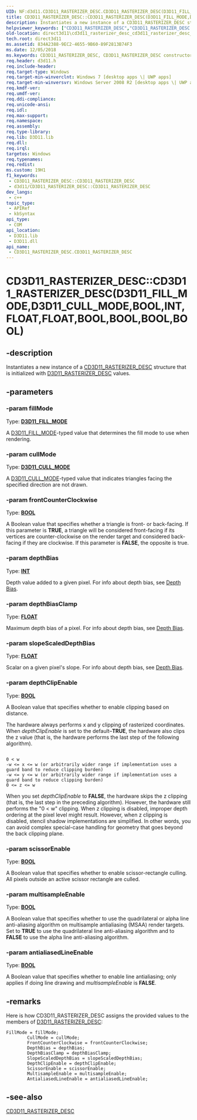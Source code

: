 ```yaml
---
UID: NF:d3d11.CD3D11_RASTERIZER_DESC.CD3D11_RASTERIZER_DESC(D3D11_FILL_MODE,D3D11_CULL_MODE,BOOL,INT,FLOAT,FLOAT,BOOL,BOOL,BOOL,BOOL)
title: CD3D11_RASTERIZER_DESC::CD3D11_RASTERIZER_DESC(D3D11_FILL_MODE,D3D11_CULL_MODE,BOOL,INT,FLOAT,FLOAT,BOOL,BOOL,BOOL,BOOL) (d3d11.h)
description: Instantiates a new instance of a CD3D11_RASTERIZER_DESC structure that is initialized with D3D11_RASTERIZER_DESC values.
helpviewer_keywords: ["CD3D11_RASTERIZER_DESC","CD3D11_RASTERIZER_DESC constructor [Direct3D 11]","CD3D11_RASTERIZER_DESC constructor [Direct3D 11]","CD3D11_RASTERIZER_DESC interface","CD3D11_RASTERIZER_DESC interface [Direct3D 11]","CD3D11_RASTERIZER_DESC constructor","CD3D11_RASTERIZER_DESC.CD3D11_RASTERIZER_DESC","CD3D11_RASTERIZER_DESC.CD3D11_RASTERIZER_DESC(D3D11_FILL_MODE","D3D11_CULL_MODE","BOOL","INT","FLOAT","FLOAT","BOOL","BOOL","BOOL","BOOL)","CD3D11_RASTERIZER_DESC::CD3D11_RASTERIZER_DESC","CD3D11_RASTERIZER_DESC::CD3D11_RASTERIZER_DESC(D3D11_FILL_MODE","D3D11_CULL_MODE","BOOL","INT","FLOAT","FLOAT","BOOL","BOOL","BOOL","BOOL)","d3d11/CD3D11_RASTERIZER_DESC::CD3D11_RASTERIZER_DESC","direct3d11.cd3d11_rasterizer_desc_cd3d11_rasterizer_desc_d3d11_rasterizer_desc_values_"]
old-location: direct3d11\cd3d11_rasterizer_desc_cd3d11_rasterizer_desc_d3d11_rasterizer_desc_values_.htm
tech.root: direct3d11
ms.assetid: 834A2388-9EC2-4655-9B60-89F2813B74F3
ms.date: 12/05/2018
ms.keywords: CD3D11_RASTERIZER_DESC, CD3D11_RASTERIZER_DESC constructor [Direct3D 11], CD3D11_RASTERIZER_DESC constructor [Direct3D 11],CD3D11_RASTERIZER_DESC interface, CD3D11_RASTERIZER_DESC interface [Direct3D 11],CD3D11_RASTERIZER_DESC constructor, CD3D11_RASTERIZER_DESC.CD3D11_RASTERIZER_DESC, CD3D11_RASTERIZER_DESC.CD3D11_RASTERIZER_DESC(D3D11_FILL_MODE,D3D11_CULL_MODE,BOOL,INT,FLOAT,FLOAT,BOOL,BOOL,BOOL,BOOL), CD3D11_RASTERIZER_DESC::CD3D11_RASTERIZER_DESC, CD3D11_RASTERIZER_DESC::CD3D11_RASTERIZER_DESC(D3D11_FILL_MODE,D3D11_CULL_MODE,BOOL,INT,FLOAT,FLOAT,BOOL,BOOL,BOOL,BOOL), d3d11/CD3D11_RASTERIZER_DESC::CD3D11_RASTERIZER_DESC, direct3d11.cd3d11_rasterizer_desc_cd3d11_rasterizer_desc_d3d11_rasterizer_desc_values_
req.header: d3d11.h
req.include-header: 
req.target-type: Windows
req.target-min-winverclnt: Windows 7 [desktop apps \| UWP apps]
req.target-min-winversvr: Windows Server 2008 R2 [desktop apps \| UWP apps]
req.kmdf-ver: 
req.umdf-ver: 
req.ddi-compliance: 
req.unicode-ansi: 
req.idl: 
req.max-support: 
req.namespace: 
req.assembly: 
req.type-library: 
req.lib: D3D11.lib
req.dll: 
req.irql: 
targetos: Windows
req.typenames: 
req.redist: 
ms.custom: 19H1
f1_keywords:
 - CD3D11_RASTERIZER_DESC::CD3D11_RASTERIZER_DESC
 - d3d11/CD3D11_RASTERIZER_DESC::CD3D11_RASTERIZER_DESC
dev_langs:
 - c++
topic_type:
 - APIRef
 - kbSyntax
api_type:
 - COM
api_location:
 - D3D11.lib
 - D3D11.dll
api_name:
 - CD3D11_RASTERIZER_DESC.CD3D11_RASTERIZER_DESC
---
```


# CD3D11_RASTERIZER_DESC::CD3D11_RASTERIZER_DESC(D3D11_FILL_MODE,D3D11_CULL_MODE,BOOL,INT,FLOAT,FLOAT,BOOL,BOOL,BOOL,BOOL)


## -description

Instantiates a new instance of a <a href="/previous-versions/windows/desktop/legacy/jj151654(v=vs.85)">CD3D11_RASTERIZER_DESC</a> structure that is initialized with <a href="/windows/desktop/api/d3d11/ns-d3d11-d3d11_rasterizer_desc">D3D11_RASTERIZER_DESC</a> values.

## -parameters

### -param fillMode

Type: <b><a href="/windows/desktop/api/d3d11/ne-d3d11-d3d11_fill_mode">D3D11_FILL_MODE</a></b>

A <a href="/windows/desktop/api/d3d11/ne-d3d11-d3d11_fill_mode">D3D11_FILL_MODE</a>-typed value that determines the fill mode to use when rendering.

### -param cullMode

Type: <b><a href="/windows/desktop/api/d3d11/ne-d3d11-d3d11_cull_mode">D3D11_CULL_MODE</a></b>

A <a href="/windows/desktop/api/d3d11/ne-d3d11-d3d11_cull_mode">D3D11_CULL_MODE</a>-typed value that indicates triangles facing the specified direction are not drawn.

### -param frontCounterClockwise

Type: <b><a href="/windows/desktop/WinProg/windows-data-types">BOOL</a></b>

A Boolean value that specifies whether a triangle is front- or back-facing. If this parameter is <b>TRUE</b>, a triangle will be considered front-facing if its vertices are counter-clockwise on the render target and considered back-facing if they are clockwise. If this parameter is <b>FALSE</b>, the opposite is true.

### -param depthBias

Type: <b><a href="/windows/desktop/WinProg/windows-data-types">INT</a></b>

Depth value added to a given pixel. For info about depth bias, see <a href="/windows/desktop/direct3d11/d3d10-graphics-programming-guide-output-merger-stage-depth-bias">Depth Bias</a>.

### -param depthBiasClamp

Type: <b><a href="/windows/desktop/WinProg/windows-data-types">FLOAT</a></b>

Maximum depth bias of a pixel. For info about depth bias, see <a href="/windows/desktop/direct3d11/d3d10-graphics-programming-guide-output-merger-stage-depth-bias">Depth Bias</a>.

### -param slopeScaledDepthBias

Type: <b><a href="/windows/desktop/WinProg/windows-data-types">FLOAT</a></b>

Scalar on a given pixel's slope. For info about depth bias, see <a href="/windows/desktop/direct3d11/d3d10-graphics-programming-guide-output-merger-stage-depth-bias">Depth Bias</a>.

### -param depthClipEnable

Type: <b><a href="/windows/desktop/WinProg/windows-data-types">BOOL</a></b>

A Boolean value that specifies whether to enable clipping based on distance.

The hardware always performs x and y clipping of rasterized coordinates. When <i>depthClipEnable</i> is set to the default–<b>TRUE</b>, the hardware also clips the z value (that is, the hardware performs the last step of the following algorithm).



``` syntax

0 < w
-w <= x <= w (or arbitrarily wider range if implementation uses a guard band to reduce clipping burden)
-w <= y <= w (or arbitrarily wider range if implementation uses a guard band to reduce clipping burden)
0 <= z <= w

```

When you set <i>depthClipEnable</i> to <b>FALSE</b>, the hardware skips the z clipping (that is, the last step in the preceding algorithm). However, the hardware still performs the "0 &lt; w" clipping. When z clipping is disabled, improper depth ordering at the pixel level might result. However, when z clipping is disabled, stencil shadow implementations are simplified. In other words, you can avoid complex special-case handling for geometry that goes beyond the back clipping plane.

### -param scissorEnable

Type: <b><a href="/windows/desktop/WinProg/windows-data-types">BOOL</a></b>

A Boolean value that specifies whether to enable scissor-rectangle culling. All pixels outside an active scissor rectangle are culled.

### -param multisampleEnable

Type: <b><a href="/windows/desktop/WinProg/windows-data-types">BOOL</a></b>

A Boolean value that specifies whether to use the quadrilateral or alpha line anti-aliasing algorithm on multisample antialiasing (MSAA) render targets. Set to <b>TRUE</b> to use the quadrilateral line anti-aliasing algorithm and to <b>FALSE</b> to use the alpha line anti-aliasing algorithm.

### -param antialiasedLineEnable

Type: <b><a href="/windows/desktop/WinProg/windows-data-types">BOOL</a></b>

A Boolean value that specifies whether to enable line antialiasing; only applies if doing line drawing and <i>multisampleEnable</i> is <b>FALSE</b>.

## -remarks

Here is how CD3D11_RASTERIZER_DESC assigns the provided values to the members of <a href="/windows/desktop/api/d3d11/ns-d3d11-d3d11_rasterizer_desc">D3D11_RASTERIZER_DESC</a>:


```
FillMode = fillMode;
        CullMode = cullMode;
        FrontCounterClockwise = frontCounterClockwise;
        DepthBias = depthBias;
        DepthBiasClamp = depthBiasClamp;
        SlopeScaledDepthBias = slopeScaledDepthBias;
        DepthClipEnable = depthClipEnable;
        ScissorEnable = scissorEnable;
        MultisampleEnable = multisampleEnable;
        AntialiasedLineEnable = antialiasedLineEnable;

```

## -see-also

<a href="/previous-versions/windows/desktop/legacy/jj151654(v=vs.85)">CD3D11_RASTERIZER_DESC</a>

